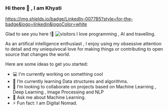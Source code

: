 ### Hi there 👋 , I am Khyati
https://img.shields.io/badge/LinkedIn-0077B5?style=for-the-badge&logo=linkedin&logoColor=white

Glad to see you here !:slightly_smiling_face:  ![visitors](https://visitor-badge.glitch.me/badge?page_id=page.id)
I love programming , AI and travelling.

As an artifical intelligence enthusiast , I enjoy using my obsessive attention to detail and my uniequivocal love for making things or contributing to open source that changes the world.

<!--
**learner2102/learner2102** is a ✨ _special_ ✨ repository because its `README.md` (this file) appears on your GitHub profile.-->

Here are some ideas to get you started:
-  :computer: I'm currently working on something cool
- 🌱 I’m currently learning Data structures and algorithms.
- 👯 I’m looking to collaborate on projects based on Machine Learning , Deep Learning , Image Processing and NLP
- 💬 Ask me about Machine Learning.
- ⚡ Fun fact: I am Digital Nomad.


